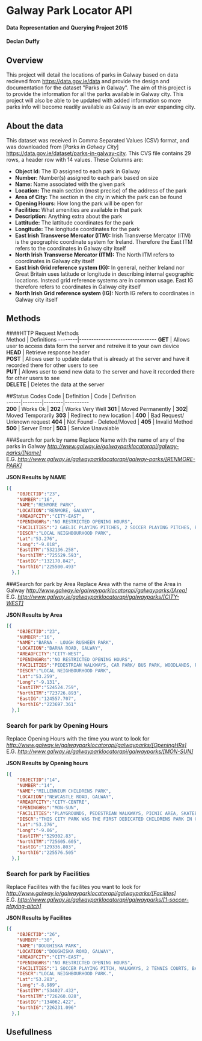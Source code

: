 # Galway Park Locator API
#### Data Representation and Querying Project 2015
#### Declan Duffy
## Overview
This project will detail the locations of parks in Galway based on data recieved from https://data.gov.ie/data and provide the design and documentation for the dataset "Parks in Galway". The aim of this project is to provide the information for all the parks available in Galway city. This project will also be able to be updated with added information so more parks info will become readily available as Galway is an ever expanding city.
## About the data
This dataset was received in Comma Separated Values (CSV) format, and was downloaded from [*Parks in Galway City*] https://data.gov.ie/dataset/parks-in-galway-city. This CVS file contains 29 rows, a header row with 14 values. These Columns are: 
- **Object Id:** The ID assigned to each park in Galway
- **Number:** Number(s) assigned to each park based on size
- **Name:** Name associated with the given park
-  **Location:** The main section (most precise) of the address of the park
-  **Area of City:** The section in the city in which the park can be found
-  **Opening Hours:** How long the park will be open for
-  **Facilities:** What amenities are available in that park
-  **Description:** Anything extra about the park
-  **Lattitude:** The lattitude coordinates for the park
-  **Longitude:** The longitude coordinates for the park
-  **East Irish Transverse Mercator (ITM):** Irish Transverse Mercator (ITM) is the geographic coordinate system for Ireland. Therefore the East ITM refers to the coordinates in Galway city itself
-  **North Irish Transverse Mercator (ITM):** The North ITM refers to coordinates in Galway city itself 
-  **East Irish Grid reference system (IG):** In general, neither Ireland nor Great Britain uses latitude or longitude in describing internal geographic locations. Instead grid reference systems are in common usage. East IG therefore refers to coordinates in Galway city itself
-  **North Irish Grid reference system (IG):** North IG refers to coordinates in Galway city itself


## Methods
####HTTP Request Methods  
Method | Definitions
--------|--------------------------------
**GET** | Allows user to access data form the server and retreive it to your own device  
**HEAD** | Retrieve response header   
**POST** | Allows user to update data that is already at the server and have it recorded there for other users to see       
**PUT** | Allows user to send new data to the server and have it recorded there for other users to see   
**DELETE** | Deletes the data at the server

##Status Codes
Code | Definition | Code | Definition     
------|--------|--------|----------      
**200** | Works Ok | **202** | Works Very Well 
**301** | Moved Permanently  | **302**| Moved Temporarily 
**303** | Redirect to new location | **400** | Bad Request/ Unknown request 
**404** | Not Found - Deleted/Moved |  **405** | Invalid Method
**500** |  Server Error | **503** | Service Unavaiable  

###Search for park by name
Replace Name with the name of any of the parks in Galway 
*http://www.galway.ie/galwayparklocatorapi/galway-parks/[Name]*   
E.G.
*http://www.galway.ie/galwayparklocatorapi/galway-parks/[RENMORE-PARK]*   

**JSON Results by NAME** 
```json   
[{      
    "OBJECTID":"23",   
    "NUMBER":"16",   
    "NAME":"RENMORE PARK",   
    "LOCATION":"RENMORE, GALWAY",   
    "AREAOFCITY":"CITY-EAST",   
    "OPENINGHRs":"NO RESTRICTED OPENING HOURS",   
    "FACILITIES":"2 GAELIC PLAYING PITCHES, 2 SOCCER PLAYING PITCHES, PLANTING AREAS WITH FLOWERS, SHRUBS AND TREES.",   
    "DESCR":"LOCAL NEIGHBOURHOOD PARK",   
    "Lat":"53.276",   
    "Long":"-9.018",   
    "EastITM":"532136.258",   
    "NorthITM":"725529.593",   
    "EastIG":"132170.842",   
    "NorthIG":"225500.493"   
  },]   
  ```
  
###Search for park by Area
Replace Area with the name of the Area in Galway 
*http://www.galway.ie/galwayparklocatorapi/galwayparks/[Area]*   
E.G.
*http://www.galway.ie/galwayparklocatorapi/galwayparks/[CITY-WEST]*   

**JSON Results by Area** 
```json   
[{      
    "OBJECTID":"23",   
    "NUMBER":"16",   
    "NAME":"BARNA - LOUGH RUSHEEN PARK",   
    "LOCATION":"BARNA ROAD, GALWAY",   
    "AREAOFCITY":"CITY-WEST",   
    "OPENINGHRs":"NO RESTRICTED OPENING HOURS",   
    "FACILITIES":"PEDESTRIAN WALKWAYS, CAR PARK/ BUS PARK, WOODLANDS, PICNIC AREA, PLANTING AREA WITH FLOWERS, SHRUBS AND TREES.",   
    "DESCR":"LOCAL NEIGHBOURHOOD PARK",   
    "Lat":"53.259",   
    "Long":"-9.131",   
    "EastITM":"524524.759",   
    "NorthITM":"723726.893",   
    "EastIG":"124557.707",   
    "NorthIG":"223697.361"   
  },]   
  ```
  
### Search for park by Opening Hours
Replace Opening Hours with the time you want to look for
*http://www.galway.ie/galwayparklocatorapi/galwayparks/[OpeningHRs]*   
E.G.
*http://www.galway.ie/galwayparklocatorapi/galwayparks/[MON-SUN]*   

**JSON Results by Opening hours** 
```json   
[{      
    "OBJECTID":"14",   
    "NUMBER":"14",   
    "NAME":"MILLENNIUM CHILDRENS PARK",   
    "LOCATION":"NEWCASTLE ROAD, GALWAY",   
    "AREAOFCITY":"CITY-CENTRE",   
    "OPENINGHRs":"MON-SUN",   
    "FACILITIES":"PLAYGROUNDS, PEDESTRIAN WALKWAYS, PICNIC AREA, SKATEBOARDING PARK, SEATING, TOILET FACILITIES, PLANTING AREAS WITH FLOWERS, SHRUBS AND TREES.",   
    "DESCR":"THIS CITY PARK WAS THE FIRST DEDICATED CHILDRENS PARK IN GALWAY.",   
    "Lat":"53.276",   
    "Long":"-9.06",   
    "EastITM":"529302.83",   
    "NorthITM":"725605.605",   
    "EastIG":"129336.803",   
    "NorthIG":"225576.505"   
  },]   
  ```
  
### Search for park by Facilities
Replace Facilites with the facilites you want to look for
*http://www.galway.ie/galwayparklocatorapi/galwayparks/[Facilites]*   
E.G.
*http://www.galway.ie/galwayparklocatorapi/galwayparks/[1-soccer-playing-pitch]*   

**JSON Results by Facilites** 
```json   
[{      
    "OBJECTID":"26",   
    "NUMBER":"30",   
    "NAME":"DOUGHISKA PARK",   
    "LOCATION":"DOUGHISKA ROAD, GALWAY",   
    "AREAOFCITY":"CITY-EAST",   
    "OPENINGHRs":"NO RESTRICTED OPENING HOURS",   
    "FACILITIES":"1 SOCCER PLAYING PITCH, WALKWAYS, 2 TENNIS COURTS, BASKETBALL COURT, TODDLER PLAYGROUND, ADVENTURE PLAYGROUND, SKATEBOARDING PARK.",   
    "DESCR":"LOCAL NEIGHBOURHOOD PARK.",   
    "Lat":"53.283",   
    "Long":"-8.989",   
    "EastITM":"534027.432",   
    "NorthITM":"726260.028",   
    "EastIG":"134062.422",   
    "NorthIG":"226231.096"   
  },]   
  ```

## Usefullness
